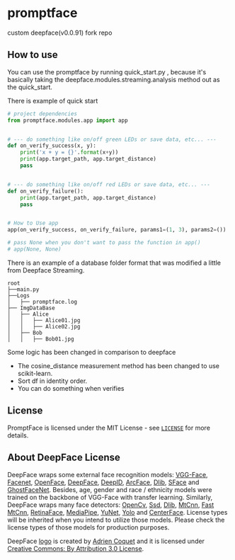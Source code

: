 # promptface
custom deepface(v0.0.91) fork repo

## How to use

You can use the promptface by running quick_start.py , because it's basically taking the deepface.modules.streaming.analysis method out as the quick_start.

There is example of quick start
```py
# project dependencies
from promptface.modules.app import app


# --- do something like on/off green LEDs or save data, etc... ---
def on_verify_success(x, y):
    print('x + y = {}'.format(x+y))
    print(app.target_path, app.target_distance)
    pass


# --- do something like on/off red LEDs or save data, etc... ---
def on_verify_failure():
    print(app.target_path, app.target_distance)
    pass


# How to Use app
app(on_verify_success, on_verify_failure, params1=(1, 3), params2=())

# pass None when you don't want to pass the function in app()
# app(None, None)
```

There is an example of a database folder format that was modified a little from Deepface Streaming.

```
root
├──main.py
├──Logs
│   ├── promptface.log
├── ImgDataBase
│   ├── Alice
│   │   ├── Alice01.jpg
│   │   ├── Alice02.jpg
│   ├── Bob
│   │   ├── Bob01.jpg
```

Some logic has been changed in comparison to deepface
- The cosine_distance measurement method has been changed to use scikit-learn.
- Sort df in identity order.
- You can do something when verifies

## License

PromptFace is licensed under the MIT License - see [`LICENSE`](https://github.com/M1nu0x0/prompt_face/blob/master/LICENSE) for more details.

## About DeepFace License
DeepFace wraps some external face recognition models: [VGG-Face](http://www.robots.ox.ac.uk/~vgg/software/vgg_face/), [Facenet](https://github.com/davidsandberg/facenet/blob/master/LICENSE.md), [OpenFace](https://github.com/iwantooxxoox/Keras-OpenFace/blob/master/LICENSE), [DeepFace](https://github.com/swghosh/DeepFace), [DeepID](https://github.com/Ruoyiran/DeepID/blob/master/LICENSE.md), [ArcFace](https://github.com/leondgarse/Keras_insightface/blob/master/LICENSE), [Dlib](https://github.com/davisking/dlib/blob/master/dlib/LICENSE.txt), [SFace](https://github.com/opencv/opencv_zoo/blob/master/models/face_recognition_sface/LICENSE) and [GhostFaceNet](https://github.com/HamadYA/GhostFaceNets/blob/main/LICENSE). Besides, age, gender and race / ethnicity models were trained on the backbone of VGG-Face with transfer learning. Similarly, DeepFace wraps many face detectors: [OpenCv](https://github.com/opencv/opencv/blob/4.x/LICENSE), [Ssd](https://github.com/opencv/opencv/blob/master/LICENSE), [Dlib](https://github.com/davisking/dlib/blob/master/LICENSE.txt), [MtCnn](https://github.com/ipazc/mtcnn/blob/master/LICENSE), [Fast MtCnn](https://github.com/timesler/facenet-pytorch/blob/master/LICENSE.md), [RetinaFace](https://github.com/serengil/retinaface/blob/master/LICENSE), [MediaPipe](https://github.com/google/mediapipe/blob/master/LICENSE), [YuNet](https://github.com/ShiqiYu/libfacedetection/blob/master/LICENSE), [Yolo](https://github.com/derronqi/yolov8-face/blob/main/LICENSE) and [CenterFace](https://github.com/Star-Clouds/CenterFace/blob/master/LICENSE). License types will be inherited when you intend to utilize those models. Please check the license types of those models for production purposes.


DeepFace [logo](https://thenounproject.com/term/face-recognition/2965879/) is created by [Adrien Coquet](https://thenounproject.com/coquet_adrien/) and it is licensed under [Creative Commons: By Attribution 3.0 License](https://creativecommons.org/licenses/by/3.0/).
